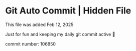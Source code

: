# Git Auto Commit | Hidden File

This file was added Feb 12, 2025

Just for fun and keeping my daily git commit active 🤪

commit number: 106850
